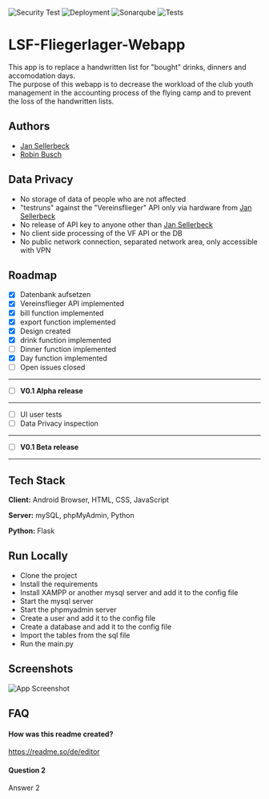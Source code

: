 ![Security Test](https://github.com/henry4711lp/LSF-Fliegerlager-Webapp/actions/workflows/codeql-analysis.yml/badge.svg) ![Deployment](https://github.com/henry4711lp/LSF-Fliegerlager-Webapp/actions/workflows/python-publish.yml/badge.svg) ![Sonarqube](https://github.com/henry4711lp/LSF-Fliegerlager-Webapp/actions/workflows/sonarqube-scanner.yml/badge.svg) ![Tests](https://github.com/henry4711lp/LSF-Fliegerlager-Webapp/actions/workflows/test_on_push.yml/badge.svg)
# LSF-Fliegerlager-Webapp

This app is to replace a handwritten list for "bought" drinks, dinners and accomodation days.  
The purpose of this webapp is to decrease the workload of the club youth management in the accounting process of the flying camp and to prevent the loss of the handwritten lists.


## Authors

- [Jan Sellerbeck](https://www.github.com/henry4711lp)
- [Robin Busch](https://www.github.com/rbn-de)


## Data Privacy
- No storage of data of people who are not affected
- "testruns" against the "Vereinsflieger" API only via hardware from [Jan Sellerbeck](https://www.github.com/henry4711lp)
- No release of API key to anyone other than [Jan Sellerbeck](https://www.github.com/henry4711lp)
- No client side processing of the VF API or the DB
- No public network connection, separated network area, only accessible with VPN

## Roadmap

- [X]  Datenbank aufsetzen
- [X]  Vereinsflieger API implemented
- [X]  bill function implemented
- [X]  export function implemented
- [X]  Design created
- [X]  drink function implemented
- [ ]  Dinner function implemented
- [X]  Day function implemented
- [ ]  Open issues closed
------------------------------------
- [ ] **V0.1 Alpha release**
------------------------------------
- [ ] UI user tests
- [ ] Data Privacy inspection
------------------------------------
- [ ] **V0.1 Beta release**
------------------------------------

## Tech Stack

**Client:** Android Browser, HTML, CSS, JavaScript

**Server:** mySQL, phpMyAdmin, Python

**Python:** Flask



## Run Locally
-  Clone the project
-  Install the requirements
-  Install XAMPP or another mysql server and add it to the config file
-  Start the mysql server
-  Start the phpmyadmin server
-  Create a user and add it to the config file
-  Create a database and add it to the config file
-  Import the tables from the sql file
-  Run the main.py

## Screenshots

![App Screenshot](https://via.placeholder.com/468x300?text=App+Screenshot+Here)


## FAQ

#### How was this readme created?

https://readme.so/de/editor

#### Question 2

Answer 2

